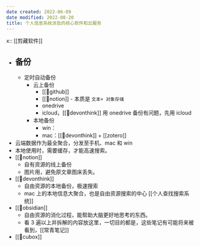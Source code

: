```yaml
---
date created: 2022-06-09
date modified: 2022-08-20
title: 个人信息系统涉及的核心软件和云服务
---
```

x:: [[剪藏软件]]

- ## 备份
	- 定时自动备份
		- 云上备份
			- [[🔗github]]
			- [[🤖notion]] - 本质是 `文本+ 对象存储`
			- onedrive
			- icloud，[[🤖devonthink]] 用 onedrive 备份有问题，先用 icloud
		- 本地备份
			- win：
			- mac：[[🤖devonthink]] + [[zotero]]
- 云端数据作为最全聚合，分发至手机、mac 和 win
- 本地使用时，需要缓存，才能高速搜索。
- [[🤖notion]]
	- 自有资源的线上备份
	- 图片用，避免原文章图床丢失。
- [[🤖devonthink]]
	- 自由资源的本地备份，极速搜索
	- mac 上的本地信息大聚合，也是自由资源搜索的中心 [[个人查找搜索系统]]
- [[🤖obsidian]]
	- 自由资源的消化过程，能帮助大脑更好地思考的东西。
	- 看 3 遍以上并拆解的内容放这里，一切目的都是，这些笔记有可能将来被看到，[[常青笔记]]
- [[🤖cubox]]
